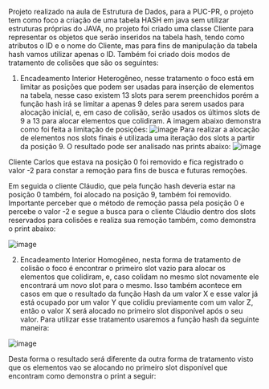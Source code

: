 Projeto realizado na aula de Estrutura de Dados, para a PUC-PR, o projeto tem como foco a criação de uma tabela HASH em java sem utilizar estruturas próprias do JAVA, no projeto foi criado
uma classe Cliente para representar os objetos que serão inseridos na tabela hash, tendo como atributos o ID e o nome do Cliente, mas para fins de manipulação da tabela hash vamos utilizar apenas o ID. Também foi criado dois modos de tratamento de colisões que são os seguintes:

1) Encadeamento Interior Heterogêneo, nesse tratamento o foco está em limitar as posições que podem ser usadas para inserção de elementos na tabela, nesse caso existem 13 slots para serem preenchidos porém a função hash irá se limitar a apenas 9 deles para serem usados para alocação inicial, e, em caso de colisão, serão usados os últimos slots de 9 a 13 para alocar elementos que colidiram. A imagem abaixo demonstra como foi feita a limitação de posições:
   ![image](https://github.com/diogonegrelli/TabelaHash/assets/85641230/69e24f53-badc-40c8-8d5e-2f32546cd259)
Para realizar a alocação de elementos nos slots finais é utilizada uma iteração dos slots a partir da posição 9. O resultado pode ser analisado nas prints abaixo:
![image](https://github.com/diogonegrelli/TabelaHash/assets/85641230/be9a3400-aa4a-430a-be77-3797870f48b6)

Cliente Carlos que estava na posição 0 foi removido e fica registrado o valor -2 para constar a remoção para fins de busca e futuras remoções.

Em seguida o cliente Cláudio, que pela função hash deveria estar na posição 0 também, foi alocado na posição 9, também foi removido. Importante perceber que o método de remoção passa pela posição 0 e percebe o valor -2 e segue a busca para o cliente Cláudio dentro dos slots reservados para colisões e realiza sua remoção também, como demonstra o print abaixo:

![image](https://github.com/diogonegrelli/TabelaHash/assets/85641230/0a848397-b011-4459-9c5f-9b7e8332ab8b)


   
2) Encadeamento Interior Homogêneo, nesta forma de tratamento de colisão o foco é encontrar o primeiro slot vazio para alocar os elementos que colidiram, e, caso colidam no mesmo slot novamente ele encontrará um novo slot para o mesmo. Isso também acontece em casos em que o resultado da função Hash da um valor X e esse valor já está ocupado por um valor Y que colidiu previamente com um valor Z, então o valor X será alocado no primeiro slot disponível após o seu valor. Para utilizar esse tratamento usaremos a função hash da seguinte maneira:

![image](https://github.com/diogonegrelli/TabelaHash/assets/85641230/a17123ff-5705-420a-bda8-a84a09e1dde4)

Desta forma o resultado será diferente da outra forma de tratamento visto que os elementos vao se alocando no primeiro slot disponível que encontram como demonstra o print a seguir:

